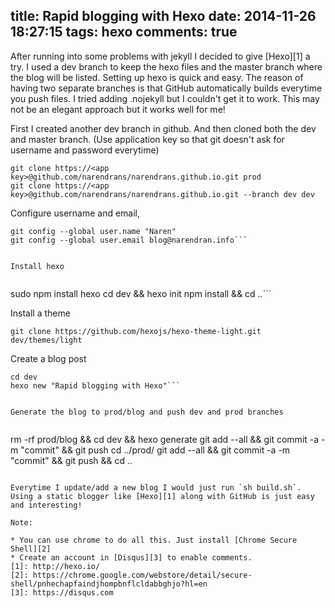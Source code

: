 title: Rapid blogging with Hexo
date: 2014-11-26 18:27:15
tags: hexo
comments: true
---

After running into some problems with jekyll I decided to give [Hexo][1] a try. I used a dev branch to keep the hexo files and 
the master branch where the blog will be listed. Setting up hexo is quick and easy. The reason of having two separate branches is that GitHub automatically builds everytime you push files. I tried adding .nojekyll but I couldn't get it to work. This may not be an elegant approach but it works well for me!

First I created another dev branch in github. And then cloned both the dev and master branch. (Use application key so that git doesn't ask for username and password everytime)

```
git clone https://<app key>@github.com/narendrans/narendrans.github.io.git prod
git clone https://<app key>@github.com/narendrans/narendrans.github.io.git --branch dev dev
```

Configure username and email,


```
git config --global user.name "Naren"
git config --global user.email blog@narendran.info```


Install hexo


```
sudo npm install hexo
cd dev && hexo init
npm install && cd ..```


Install a theme


`git clone https://github.com/hexojs/hexo-theme-light.git dev/themes/light`


Create a blog post 


```
cd dev
hexo new "Rapid blogging with Hexo"```
 
 
Generate the blog to prod/blog and push dev and prod branches


```
rm -rf prod/blog && cd dev && hexo generate
git add --all && git commit -a -m "commit" && git push
cd ../prod/
git add --all && git commit -a -m "commit" && git push && cd ..
```

Everytime I update/add a new blog I would just run `sh build.sh`. Using a static blogger like [Hexo][1] along with GitHub is just easy and interesting!

Note:  

* You can use chrome to do all this. Just install [Chrome Secure Shell][2]
* Create an account in [Disqus][3] to enable comments.
[1]: http://hexo.io/
[2]: https://chrome.google.com/webstore/detail/secure-shell/pnhechapfaindjhompbnflcldabbghjo?hl=en
[3]: https://disqus.com
